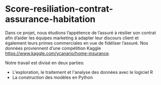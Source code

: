 # Score-resiliation-contrat-assurance-habitation

Dans ce projet, nous étudions l’appétence de l’assuré à résilier son contrat afin d’aider
les équipes marketing à adapter leur discours client et également leurs primes commerciales
en vue de fidéliser l’assuré. Nos données proviennent d’une compétition Kaggle 
https://www.kaggle.com/ycanario/home-insurance.

Notre travail est divisé en deux parties:
  - L'exploration, le traitement et l'analyse des données avec le logiciel R
  - La construction des modèles en Python 

